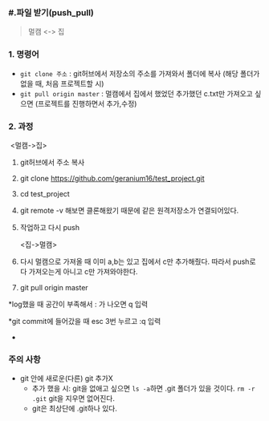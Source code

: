 ### #.파일 받기(push_pull)

> 멀캠 <-> 집

### 1. 명령어

- `git clone 주소` : git허브에서 저장소의 주소를 가져와서 폴더에 복사  (해당 폴더가 없을 때, 처음 프로젝트할 시) 
- `git pull origin master` : 멀캠에서 집에서 했었던 추가했던 c.txt만 가져오고 싶으면 (프로젝트를 진행하면서 추가,수정)

### 2. 과정

​	<멀캠->집>

1. git허브에서 주소 복사

2. git clone https://github.com/geranium16/test_project.git

3. cd test_project

4. git remote -v 해보면 클론해왔기 때문에 같은 원격저장소가 연결되어있다.

5. 작업하고 다시 push

   <집->멀캠>

6. 다시 멀캠으로 가져올 때 이미 a,b는 있고 집에서 c만 추가해줬다. 따라서 push로 다 가져오는게 아니고 c만 가져와야한다.

7. git pull origin master



*log했을 때 공간이 부족해서 : 가 나오면 q 입력

*git commit에 들어갔을 때 esc 3번 누르고 :q 입력

*



### 주의 사항

- git 안에 새로운(다른) git 추가X
  - 추가 했을 시: git을 없애고 싶으면 `ls -a`하면 .git 폴더가 있을 것이다. `rm -r .git` git을 지우면 없어진다.
  - git은 최상단에 .git하나 있다.

